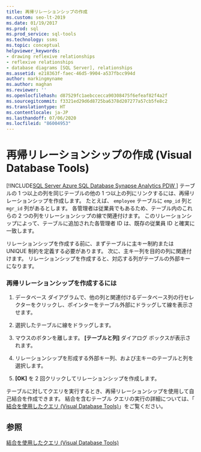```yaml
---
title: 再帰リレーションシップの作成
ms.custom: seo-lt-2019
ms.date: 01/19/2017
ms.prod: sql
ms.prod_service: sql-tools
ms.technology: ssms
ms.topic: conceptual
helpviewer_keywords:
- drawing reflexive relationships
- reflexive relationships
- database diagrams [SQL Server], relationships
ms.assetid: e218363f-faec-46d5-9904-a537fbcc994d
author: markingmyname
ms.author: maghan
ms.reviewer: ''
ms.openlocfilehash: d87529fc1aebccecca90308475f6efeaf82f4a2f
ms.sourcegitcommit: f3321ed29d6d8725ba6378d207277a57cb5fe8c2
ms.translationtype: HT
ms.contentlocale: ja-JP
ms.lasthandoff: 07/06/2020
ms.locfileid: "86004953"
---
```

# <a name="draw-reflexive-relationships-visual-database-tools"></a>再帰リレーションシップの作成 (Visual Database Tools)
[!INCLUDE[SQL Server Azure SQL Database Synapse Analytics PDW ](../../includes/applies-to-version/sql-asdb-asdbmi-asa-pdw.md)]
テーブルの 1 つ以上の列を同じテーブルの他の 1 つ以上の列にリンクするには、再帰リレーションシップを作成します。 たとえば、 `employee` テーブルに `emp_id` 列と `mgr_id` 列があるとします。 各管理者は従業員でもあるため、テーブル内のこれらの 2 つの列をリレーションシップの線で関連付けます。 このリレーションシップによって、テーブルに追加された各管理者 ID は、既存の従業員 ID と確実に一致します。  
  
リレーションシップを作成する前に、まずテーブルに主キー制約または UNIQUE 制約を定義する必要があります。 次に、主キー列を目的の列に関連付けます。 リレーションシップを作成すると、対応する列がテーブルの外部キーになります。  
  
### <a name="to-draw-a-reflexive-relationship"></a>再帰リレーションシップを作成するには  
  
1.  データベース ダイアグラムで、他の列と関連付けるデータベース列の行セレクターをクリックし、ポインターをテーブル外部にドラッグして線を表示させます。  
  
2.  選択したテーブルに線をドラッグします。  
  
3.  マウスのボタンを離します。 **[テーブルと列]** ダイアログ ボックスが表示されます。  
  
4.  リレーションシップを形成する外部キー列、および主キーのテーブルと列を選択します。  
  
5.  **[OK]** を 2 回クリックしてリレーションシップを作成します。  
  
テーブルに対してクエリを実行するとき、再帰リレーションシップを使用して自己結合を作成できます。 結合を含むテーブル クエリの実行の詳細については、「 [結合を使用したクエリ (Visual Database Tools)](../../ssms/visual-db-tools/query-with-joins-visual-database-tools.md)」をご覧ください。  
  
## <a name="see-also"></a>参照  
[結合を使用したクエリ (Visual Database Tools)](../../ssms/visual-db-tools/query-with-joins-visual-database-tools.md)  
  
